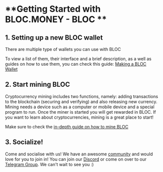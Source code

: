 # **Getting Started with **BLOC.MONEY** - **BLOC** **

## **1. Setting up a new BLOC wallet**<a name="setting-up-a-new-wallet"></a>

There are multiple type of wallets you can use with BLOC

To view a list of them, their interface and a brief description, as a well as guides on how to use them, you can check this guide: [Making a BLOC Wallet](wallets/Making-a-Wallet.md)

## **2. Start mining BLOC**<a name="start-mining"></a>

Cryptocurrency mining includes two functions, namely: adding transactions to the blockchain (securing and verifying) and also releasing new currency. Mining needs a device such as a computer or mobile device and a special program to run. Once the miner is started you will get rewarded in BLOC. If you want to learn about cryptocurrencies, mining is a great place to start!

Make sure to check the [in-depth guide on how to mine BLOC](mining/What-is-mining.md)

## **3. Socialize!**

Come and socialise with us! We have an awesome [community](about/Community.md) and would love for you to join in!
You can join our [Discord](https://discord.gg/5Buudya) or come on over to our [Telegram Group](https://t.me/bloc_money). We can't wait to see you :)